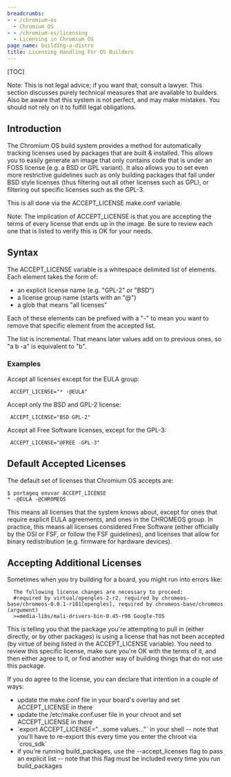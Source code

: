 ```yaml
---
breadcrumbs:
- - /chromium-os
  - Chromium OS
- - /chromium-os/licensing
  - Licensing in Chromium OS
page_name: building-a-distro
title: Licensing Handling For OS Builders
---
```


[TOC]

Note: This is not legal advice; if you want that, consult a lawyer. This section
discusses purely technical measures that are available to builders. Also be
aware that this system is not perfect, and may make mistakes. You should not
rely on it to fulfill legal obligations.

## Introduction

The Chromium OS build system provides a method for automatically tracking
licenses used by packages that are built & installed. This allows you to easily
generate an image that only contains code that is under an FOSS license (e.g. a
BSD or GPL variant). It also allows you to set even more restrictive guidelines
such as only building packages that fall under BSD style licenses (thus
filtering out all other licenses such as GPL), or filtering out specific
licenses such as the GPL-3.

This is all done via the ACCEPT_LICENSE make.conf variable.

Note: The implication of ACCEPT_LICENSE is that you are accepting the terms of
every license that ends up in the image. Be sure to review each one that is
listed to verify this is OK for your needs.

## Syntax

The ACCEPT_LICENSE variable is a whitespace delimited list of elements. Each
element takes the form of:

*   an explicit license name (e.g. "GPL-2" or "BSD")
*   a license group name (starts with an "@")
*   a glob that means "all licenses"

Each of these elements can be prefixed with a "-" to mean you want to remove
that specific element from the accepted list.

The list is incremental. That means later values add on to previous ones, so "a
b -a" is equivalent to "b".

### Examples

Accept all licenses except for the EULA group:

```none
 ACCEPT_LICENSE="* -@EULA"
```

Accept only the BSD and GPL-2 license:

```none
 ACCEPT_LICENSE="BSD GPL-2"
```

Accept all Free Software licenses, except for the GPL-3:

```none
 ACCEPT_LICENSE="@FREE -GPL-3"
```

## Default Accepted Licenses

The default set of licenses that Chromium OS accepts are:

```none
$ portageq envvar ACCEPT_LICENSE
* -@EULA -@CHROMEOS
```

This means all licenses that the system knows about, except for ones that
require explicit EULA agreements, and ones in the CHROMEOS group. In practice,
this means all licenses considered Free Software (either officially by the OSI
or FSF, or follow the FSF guidelines), and licenses that allow for binary
redistribution (e.g. firmware for hardware devices).

## Accepting Additional Licenses

Sometimes when you try building for a board, you might run into errors like:

```none
  The following license changes are necessary to proceed:
  #required by virtual/opengles-2-r2, required by chromeos-base/chromeos-0.0.1-r181[opengles], required by chromeos-base/chromeos (argument)
  >=media-libs/mali-drivers-bin-0.45-r96 Google-TOS 
```

This is telling you that the package you're attempting to pull in (either
directly, or by other packages) is using a license that has not been accepted
(by virtue of being listed in the ACCEPT_LICENSE variable). You need to review
this specific license, make sure you're OK with the terms of it, and then either
agree to it, or find another way of building things that do not use this
package.

If you do agree to the license, you can declare that intention in a couple of
ways:

*   update the make.conf file in your board's overlay and set
            ACCEPT_LICENSE in there
*   update the /etc/make.conf.user file in your chroot and set
            ACCEPT_LICENSE in there
*   \`export ACCEPT_LICENSE="...some values..."\` in your shell -- note
            that you'll have to re-export this every time you enter the chroot
            via \`cros_sdk\`
*   if you're running build_packages, use the --accept_licenses flag to
            pass an explicit list -- note that this flag must be included every
            time you run build_packages